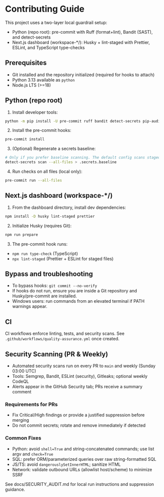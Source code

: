 # Contributing Guide

This project uses a two-layer local guardrail setup:

- Python (repo root): pre-commit with Ruff (format+lint), Bandit (SAST), and detect-secrets
- Next.js dashboard (workspace-*/): Husky + lint-staged with Prettier, ESLint, and TypeScript type-checks

## Prerequisites

- Git installed and the repository initialized (required for hooks to attach)
- Python 3.13 available as `python`
- Node.js LTS (>=18)

## Python (repo root)

1. Install developer tools:

```bash
python -m pip install -U pre-commit ruff bandit detect-secrets pip-audit
```

2. Install the pre-commit hooks:

```bash
pre-commit install
```

3. (Optional) Regenerate a secrets baseline:

```bash
# Only if you prefer baseline scanning. The default config scans staged files directly.
detect-secrets scan --all-files > .secrets.baseline
```

4. Run checks on all files (local only):

```bash
pre-commit run --all-files
```

## Next.js dashboard (workspace-*/)

1. From the dashboard directory, install dev dependencies:

```bash
npm install -D husky lint-staged prettier
```

2. Initialize Husky (requires Git):

```bash
npm run prepare
```

3. The pre-commit hook runs:

- `npm run type-check` (TypeScript)
- `npx lint-staged` (Prettier + ESLint for staged files)

## Bypass and troubleshooting

- To bypass hooks: `git commit --no-verify`
- If hooks do not run, ensure you are inside a Git repository and Husky/pre-commit are installed.
- Windows users: run commands from an elevated terminal if PATH warnings appear.

## CI

CI workflows enforce linting, tests, and security scans. See `.github/workflows/quality-assurance.yml` once created.


## Security Scanning (PR & Weekly)

- Automated security scans run on every PR to `main` and weekly (Sunday 03:00 UTC)
- Tools: Semgrep, Bandit, ESLint (security), Gitleaks; optional weekly CodeQL
- Alerts appear in the GitHub Security tab; PRs receive a summary comment

### Requirements for PRs
- Fix Critical/High findings or provide a justified suppression before merging
- Do not commit secrets; rotate and remove immediately if detected

### Common Fixes
- Python: avoid `shell=True` and string-concatenated commands; use list argv and `check=True`
- SQL: prefer ORM/parameterized queries over raw string-formatted SQL
- JS/TS: avoid `dangerouslySetInnerHTML`; sanitize HTML
- Network: validate outbound URLs (allowlist host/scheme) to minimize SSRF

See docs/SECURITY_AUDIT.md for local run instructions and suppression guidance.
